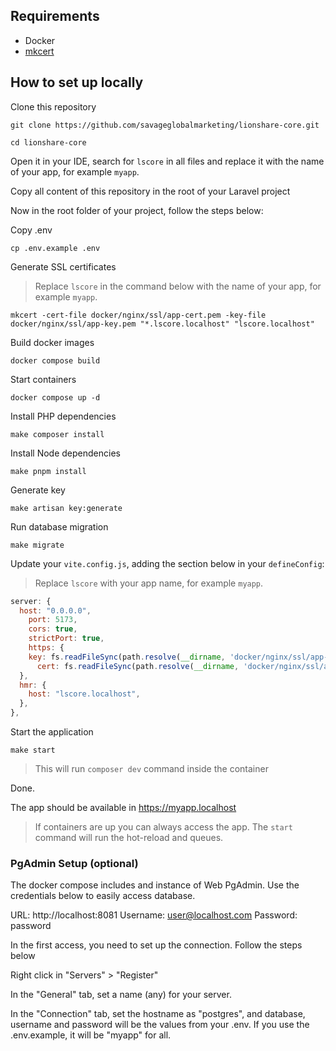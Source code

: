 ## Requirements

- Docker
- [mkcert](https://github.com/FiloSottile/mkcert)

## How to set up locally

Clone this repository
```shell
git clone https://github.com/savageglobalmarketing/lionshare-core.git

cd lionshare-core
```

Open it in your IDE, search for `lscore` in all files and replace it with the name of your app, for example `myapp`.

Copy all content of this repository in the root of your Laravel project

Now in the root folder of your project, follow the steps below:

Copy .env
```shell
cp .env.example .env
```

Generate SSL certificates
> Replace `lscore` in the command below with the name of your app, for example `myapp`.
```shell
mkcert -cert-file docker/nginx/ssl/app-cert.pem -key-file docker/nginx/ssl/app-key.pem "*.lscore.localhost" "lscore.localhost"
```

Build docker images
```shell
docker compose build
```

Start containers
```shell
docker compose up -d
```

Install PHP dependencies
```shell
make composer install
```

Install Node dependencies
```shell
make pnpm install
```

Generate key
```shell
make artisan key:generate
```

Run database migration
```shell
make migrate
```

Update your `vite.config.js`, adding the section below in your `defineConfig`:
> Replace `lscore` with your app name, for example `myapp`.
```js
server: {
  host: "0.0.0.0",
    port: 5173,
    cors: true,
    strictPort: true,
    https: {
    key: fs.readFileSync(path.resolve(__dirname, 'docker/nginx/ssl/app-key.pem')),
      cert: fs.readFileSync(path.resolve(__dirname, 'docker/nginx/ssl/app-cert.pem')),
  },
  hmr: {
    host: "lscore.localhost",
  },
},
```

Start the application
```shell
make start
```
> This will run `composer dev` command inside the container

Done.

The app should be available in https://myapp.localhost

> If containers are up you can always access the app.
> The `start` command will run the hot-reload and queues.

### PgAdmin Setup (optional)

The docker compose includes and instance of Web PgAdmin. Use the credentials below to
easily access database.

URL: http://localhost:8081
Username: user@localhost.com
Password: password

In the first access, you need to set up the connection. Follow the steps below

Right click in "Servers" > "Register"

In the "General" tab, set a name (any) for your server.

In the "Connection" tab, set the hostname as "postgres", and database, username and password will be
the values from your .env. If you use the .env.example, it will be "myapp" for all.


